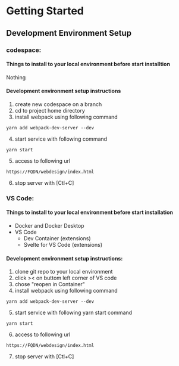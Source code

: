 # Getting Started

## Development Environment Setup

### codespace:

#### Things to install to your local environment before start installtion

Nothing

#### Development environment setup instructions

1. create new codespace on a branch
2. cd to project home directory
3. install webpack using following command

`yarn add webpack-dev-server --dev`

4. start service with following command

`yarn start`

5. access to following url

`https://FQDN/webdesign/index.html`

6. stop server with [Ctl+C]

### VS Code:

#### Things to install to your local environment before start installation

- Docker and Docker Desktop
- VS Code
  - Dev Container (extensions)
  - Svelte for VS Code (extensions)

#### Development environment setup instructions:

1. clone git repo to your local environment
2. click >< on buttom left corner of VS code
3. chose "reopen in Container"
4. install webpack using following command

`yarn add webpack-dev-server --dev`

5. start service with following yarn start command

`yarn start`

6. access to following url

`https://FQDN/webdesign/index.html`

7. stop server with [Ctl+C]
